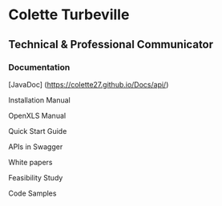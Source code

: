 
# Colette Turbeville
## Technical & Professional Communicator
### Documentation
[JavaDoc] (https://colette27.github.io/Docs/api/)

Installation Manual

OpenXLS Manual

Quick Start Guide

APIs in Swagger

White papers

Feasibility Study

Code Samples
